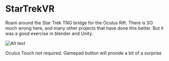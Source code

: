 # StarTrekVR

Roam around the Star Trek TNG bridge for the Oculus Rift.  There is SO much wrong here, and many other projects that have done this better.  But it was a good exercise in blender and Unity. 

![Alt text](http://imgur.com/7z4o06U "Screenshot")

Oculus Touch not required.  Gamepad button will provide a bit of a surprise